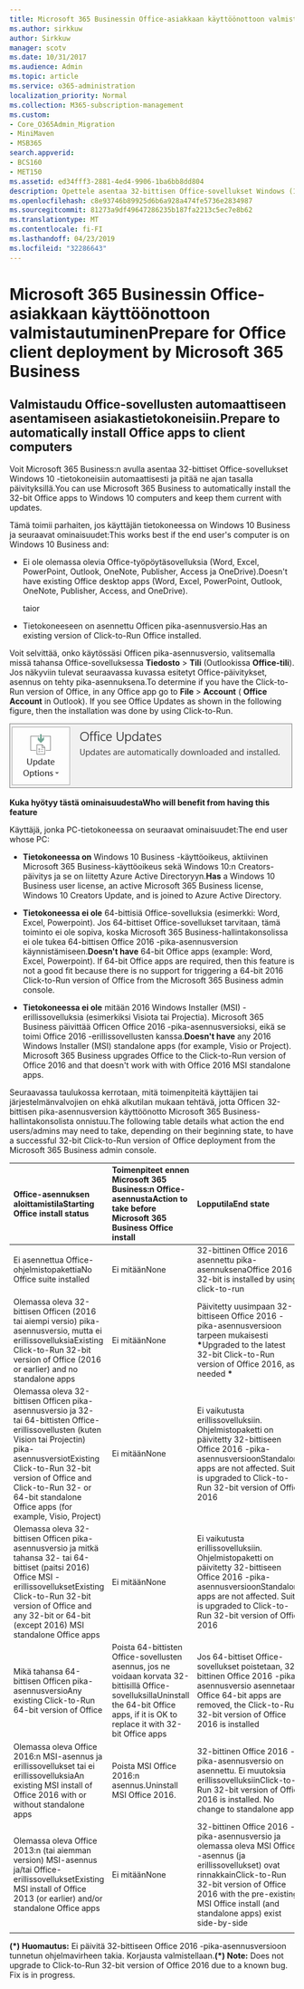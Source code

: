 ```yaml
---
title: Microsoft 365 Businessin Office-asiakkaan käyttöönottoon valmistautuminen
ms.author: sirkkuw
author: Sirkkuw
manager: scotv
ms.date: 10/31/2017
ms.audience: Admin
ms.topic: article
ms.service: o365-administration
localization_priority: Normal
ms.collection: M365-subscription-management
ms.custom:
- Core_O365Admin_Migration
- MiniMaven
- MSB365
search.appverid:
- BCS160
- MET150
ms.assetid: ed34fff3-2881-4ed4-9906-1ba6bb8dd804
description: Opettele asentaa 32-bittisen Office-sovellukset Windows (10) tietokonetta ja pitää ne ajan tasalla automaattisesti.
ms.openlocfilehash: c8e93746b89925d6b6a928a474fe5736e2834987
ms.sourcegitcommit: 81273a9df49647286235b187fa2213c5ec7e8b62
ms.translationtype: MT
ms.contentlocale: fi-FI
ms.lasthandoff: 04/23/2019
ms.locfileid: "32286643"
---
```

# <a name="prepare-for-office-client-deployment-by-microsoft-365-business"></a><span data-ttu-id="77713-103">Microsoft 365 Businessin Office-asiakkaan käyttöönottoon valmistautuminen</span><span class="sxs-lookup"><span data-stu-id="77713-103">Prepare for Office client deployment by Microsoft 365 Business</span></span>

## <a name="prepare-to-automatically-install-office-apps-to-client-computers"></a><span data-ttu-id="77713-104">Valmistaudu Office-sovellusten automaattiseen asentamiseen asiakastietokoneisiin.</span><span class="sxs-lookup"><span data-stu-id="77713-104">Prepare to automatically install Office apps to client computers</span></span>

<span data-ttu-id="77713-105">Voit Microsoft 365 Business:n avulla asentaa 32-bittiset Office-sovellukset Windows 10 -tietokoneisiin automaattisesti ja pitää ne ajan tasalla päivityksillä.</span><span class="sxs-lookup"><span data-stu-id="77713-105">You can use Microsoft 365 Business to automatically install the 32-bit Office apps to Windows 10 computers and keep them current with updates.</span></span>
  
<span data-ttu-id="77713-106">Tämä toimii parhaiten, jos käyttäjän tietokoneessa on Windows 10 Business ja seuraavat ominaisuudet:</span><span class="sxs-lookup"><span data-stu-id="77713-106">This works best if the end user's computer is on Windows 10 Business and:</span></span>
  
- <span data-ttu-id="77713-107">Ei ole olemassa olevia Office-työpöytäsovelluksia (Word, Excel, PowerPoint, Outlook, OneNote, Publisher, Access ja OneDrive).</span><span class="sxs-lookup"><span data-stu-id="77713-107">Doesn't have existing Office desktop apps (Word, Excel, PowerPoint, Outlook, OneNote, Publisher, Access, and OneDrive).</span></span>
    
    <span data-ttu-id="77713-108">tai</span><span class="sxs-lookup"><span data-stu-id="77713-108">or</span></span>
    
- <span data-ttu-id="77713-109">Tietokoneeseen on asennettu Officen pika-asennusversio.</span><span class="sxs-lookup"><span data-stu-id="77713-109">Has an existing version of Click-to-Run Office installed.</span></span>
    
<span data-ttu-id="77713-p101">Voit selvittää, onko käytössäsi Officen pika-asennusversio, valitsemalla missä tahansa Office-sovelluksessa **Tiedosto** \> **Tili** (Outlookissa **Office-tili**). Jos näkyviin tulevat seuraavassa kuvassa esitetyt Office-päivitykset, asennus on tehty pika-asennuksena.</span><span class="sxs-lookup"><span data-stu-id="77713-p101">To determine if you have the Click-to-Run version of Office, in any Office app go to **File** \> **Account** ( **Office Account** in Outlook). If you see Office Updates as shown in the following figure, then the installation was done by using Click-to-Run.</span></span> 
  
![Screenshot of Office updates in Office app Account](media/e3439380-fa43-4ed6-ae5d-64851c297df5.png)
  
 <span data-ttu-id="77713-113">**Kuka hyötyy tästä ominaisuudesta**</span><span class="sxs-lookup"><span data-stu-id="77713-113">**Who will benefit from having this feature**</span></span>
  
<span data-ttu-id="77713-114">Käyttäjä, jonka PC-tietokoneessa on seuraavat ominaisuudet:</span><span class="sxs-lookup"><span data-stu-id="77713-114">The end user whose PC:</span></span>
  
- <span data-ttu-id="77713-115">**Tietokoneessa on** Windows 10 Business -käyttöoikeus, aktiivinen Microsoft 365 Business-käyttöoikeus sekä Windows 10:n Creators-päivitys ja se on liitetty Azure Active Directoryyn.</span><span class="sxs-lookup"><span data-stu-id="77713-115">**Has**  a Windows 10 Business user license, an active Microsoft 365 Business license, Windows 10 Creators Update, and is joined to Azure Active Directory.</span></span> 
    
- <span data-ttu-id="77713-p102">**Tietokoneessa ei ole** 64-bittisiä Office-sovelluksia (esimerkki: Word, Excel, Powerpoint). Jos 64-bittiset Office-sovellukset tarvitaan, tämä toiminto ei ole sopiva, koska Microsoft 365 Business-hallintakonsolissa ei ole tukea 64-bittisen Office 2016 -pika-asennusversion käynnistämiseen.</span><span class="sxs-lookup"><span data-stu-id="77713-p102">**Doesn't have** 64-bit Office apps (example: Word, Excel, Powerpoint). If 64-bit Office apps are required, then this feature is not a good fit because there is no support for triggering a 64-bit 2016 Click-to-Run version of Office from the Microsoft 365 Business admin console.</span></span> 
    
- <span data-ttu-id="77713-p103">**Tietokoneessa ei ole** mitään 2016 Windows Installer (MSI) -erillissovelluksia (esimerkiksi Visiota tai Projectia). Microsoft 365 Business päivittää Officen Office 2016 -pika-asennusversioksi, eikä se toimi Office 2016 -erillissovellusten kanssa.</span><span class="sxs-lookup"><span data-stu-id="77713-p103">**Doesn't have** any 2016 Windows Installer (MSI) standalone apps (for example, Visio or Project). Microsoft 365 Business upgrades Office to the Click-to-Run version of Office 2016 and that doesn't work with with Office 2016 MSI standalone apps.</span></span> 
    
<span data-ttu-id="77713-120">Seuraavassa taulukossa kerrotaan, mitä toimenpiteitä käyttäjien tai järjestelmänvalvojien on ehkä alkutilan mukaan tehtävä, jotta Officen 32-bittisen pika-asennusversion käyttöönotto Microsoft 365 Business-hallintakonsolista onnistuu.</span><span class="sxs-lookup"><span data-stu-id="77713-120">The following table details what action the end users/admins may need to take, depending on their beginning state, to have a successful 32-bit Click-to-Run version of Office deployment from the Microsoft 365 Business admin console.</span></span>
  
|<span data-ttu-id="77713-121">**Office-asennuksen aloittamistila**</span><span class="sxs-lookup"><span data-stu-id="77713-121">**Starting Office install status**</span></span>|<span data-ttu-id="77713-122">**Toimenpiteet ennen Microsoft 365 Business:n Office-asennusta**</span><span class="sxs-lookup"><span data-stu-id="77713-122">**Action to take before Microsoft 365 Business Office install**</span></span>|<span data-ttu-id="77713-123">**Lopputila**</span><span class="sxs-lookup"><span data-stu-id="77713-123">**End state**</span></span>|
|:-----|:-----|:-----|
|<span data-ttu-id="77713-124">Ei asennettua Office-ohjelmistopakettia</span><span class="sxs-lookup"><span data-stu-id="77713-124">No Office suite installed</span></span>  <br/> |<span data-ttu-id="77713-125">Ei mitään</span><span class="sxs-lookup"><span data-stu-id="77713-125">None</span></span>  <br/> |<span data-ttu-id="77713-126">32-bittinen Office 2016 asennettu pika-asennuksena</span><span class="sxs-lookup"><span data-stu-id="77713-126">Office 2016 32-bit is installed by using click-to-run</span></span>  <br/> |
|<span data-ttu-id="77713-127">Olemassa oleva 32-bittisen Officen (2016 tai aiempi versio) pika-asennusversio, mutta ei erillissovelluksia</span><span class="sxs-lookup"><span data-stu-id="77713-127">Existing Click-to-Run 32-bit version of Office (2016 or earlier) and no standalone apps</span></span>  <br/> |<span data-ttu-id="77713-128">Ei mitään</span><span class="sxs-lookup"><span data-stu-id="77713-128">None</span></span>  <br/> |<span data-ttu-id="77713-129">Päivitetty uusimpaan 32-bittiseen Office 2016 -pika-asennusversioon tarpeen mukaisesti **\***</span><span class="sxs-lookup"><span data-stu-id="77713-129">Upgraded to the latest 32-bit Click-to-Run version of Office 2016, as needed **\***</span></span> <br/> |
|<span data-ttu-id="77713-130">Olemassa oleva 32-bittisen Officen pika-asennusversio ja 32- tai 64-bittisten Office-erillissovellusten (kuten Vision tai Projectin) pika-asennusversiot</span><span class="sxs-lookup"><span data-stu-id="77713-130">Existing Click-to-Run 32-bit version of Office and Click-to-Run 32- or 64-bit standalone Office apps (for example, Visio, Project)</span></span>  <br/> |<span data-ttu-id="77713-131">Ei mitään</span><span class="sxs-lookup"><span data-stu-id="77713-131">None</span></span>  <br/> |<span data-ttu-id="77713-p104">Ei vaikutusta erillissovelluksiin. Ohjelmistopaketti on päivitetty 32-bittiseen Office 2016 -pika-asennusversioon</span><span class="sxs-lookup"><span data-stu-id="77713-p104">Standalone apps are not affected. Suite is upgraded to Click-to-Run 32-bit version of Office 2016</span></span>  <br/> |
|<span data-ttu-id="77713-134">Olemassa oleva 32-bittisen Officen pika-asennusversio ja mitkä tahansa 32- tai 64-bittiset (paitsi 2016) Office MSI -erillissovellukset</span><span class="sxs-lookup"><span data-stu-id="77713-134">Existing Click-to-Run 32-bit version of Office and any 32-bit or 64-bit (except 2016) MSI standalone Office apps</span></span>  <br/> |<span data-ttu-id="77713-135">Ei mitään</span><span class="sxs-lookup"><span data-stu-id="77713-135">None</span></span>  <br/> |<span data-ttu-id="77713-p105">Ei vaikutusta erillissovelluksiin. Ohjelmistopaketti on päivitetty 32-bittiseen Office 2016 -pika-asennusversioon</span><span class="sxs-lookup"><span data-stu-id="77713-p105">Standalone apps are not affected. Suite is upgraded to Click-to-Run 32-bit version of Office 2016</span></span>  <br/> ||||
|<span data-ttu-id="77713-138">Mikä tahansa 64-bittisen Officen pika-asennusversio</span><span class="sxs-lookup"><span data-stu-id="77713-138">Any existing Click-to-Run 64-bit version of Office</span></span>  <br/> |<span data-ttu-id="77713-139">Poista 64-bittisten Office-sovellusten asennus, jos ne voidaan korvata 32-bittisillä Office-sovelluksilla</span><span class="sxs-lookup"><span data-stu-id="77713-139">Uninstall the 64-bit Office apps, if it is OK to replace it with 32-bit Office apps</span></span>  <br/> |<span data-ttu-id="77713-140">Jos 64-bittiset Office-sovellukset poistetaan, 32-bittinen Office 2016 -pika-asennusversio asennetaan</span><span class="sxs-lookup"><span data-stu-id="77713-140">If Office 64-bit apps are removed, the Click-to-Run 32-bit version of Office 2016 is installed</span></span>  <br/> |
|<span data-ttu-id="77713-141">Olemassa oleva Office 2016:n MSI-asennus ja erillissovellukset tai ei erillissovelluksia</span><span class="sxs-lookup"><span data-stu-id="77713-141">An existing MSI install of Office 2016 with or without standalone apps</span></span>  <br/> |<span data-ttu-id="77713-142">Poista MSI Office 2016:n asennus.</span><span class="sxs-lookup"><span data-stu-id="77713-142">Uninstall MSI Office 2016.</span></span>  <br/> |<span data-ttu-id="77713-p106">32-bittinen Office 2016 -pika-asennusversio on asennettu. Ei muutoksia erillissovelluksiin</span><span class="sxs-lookup"><span data-stu-id="77713-p106">Click-to-Run 32-bit version of Office 2016 is installed. No change to standalone apps</span></span>  <br/> |
|<span data-ttu-id="77713-145">Olemassa oleva Office 2013:n (tai aiemman version) MSI-asennus ja/tai Office-erillissovellukset</span><span class="sxs-lookup"><span data-stu-id="77713-145">Existing MSI install of Office 2013 (or earlier) and/or standalone Office apps</span></span>  <br/> |<span data-ttu-id="77713-146">Ei mitään</span><span class="sxs-lookup"><span data-stu-id="77713-146">None</span></span>  <br/> |<span data-ttu-id="77713-147">32-bittinen Office 2016 -pika-asennusversio ja olemassa oleva MSI Office -asennus (ja erillissovellukset) ovat rinnakkain</span><span class="sxs-lookup"><span data-stu-id="77713-147">Click-to-Run 32-bit version of Office 2016 with the pre-existing MSI Office install (and standalone apps) exist side-by-side</span></span>  <br/> |
||||
   
 <span data-ttu-id="77713-p107">**(\*) Huomautus:** Ei päivitä 32-bittiseen Office 2016 -pika-asennusversioon tunnetun ohjelmavirheen takia. Korjausta valmistellaan.</span><span class="sxs-lookup"><span data-stu-id="77713-p107">**(\*) Note:** Does not upgrade to Click-to-Run 32-bit version of Office 2016 due to a known bug. Fix is in progress.</span></span> 
  


